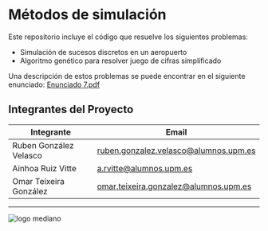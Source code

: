 # Métodos de simulación
Este repositorio incluye el código que resuelve los siguientes problemas:
- Simulación de sucesos discretos en un aeropuerto
- Algoritmo genético para resolver juego de cifras simplificado

Una descripción de estos problemas se puede encontrar en el siguiente enunciado: [Enunciado 7.pdf](https://github.com/RubenGonV/Simulacion/blob/main/Enunciado%207.pdf)

## Integrantes del Proyecto

| Integrante             | Email                                 | 
|------------------------|---------------------------------------|
| Ruben González Velasco | ruben.gonzalez.velasco@alumnos.upm.es |
| Ainhoa Ruiz Vitte      | a.rvitte@alumnos.upm.es               |
| Omar Teixeira González | omar.teixeira.gonzalez@alumnos.upm.es |

---
![logo mediano](https://github.com/user-attachments/assets/0d8504e5-7dc3-4911-92fb-39c1350ca8e4)
